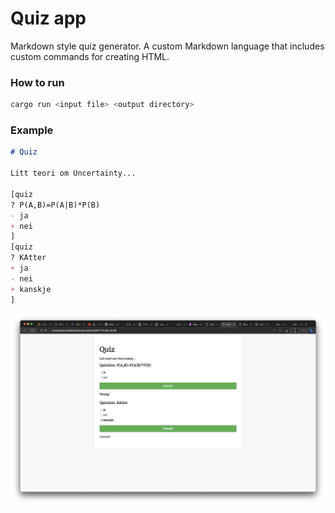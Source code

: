 # Quiz app

Markdown style quiz generator. A custom Markdown language that includes custom commands for creating HTML.

### How to run
~~~bash
cargo run <input file> <output directory>
~~~

### Example

```markdown
# Quiz

Litt teori om Uncertainty...

[quiz
? P(A,B)=P(A|B)*P(B)
- ja
+ nei
]
[quiz
? KAtter
+ ja
- nei
+ kanskje
]
```

![](docs/Skjermbilde%202023-05-28%20kl.%2014.25.00.png)
